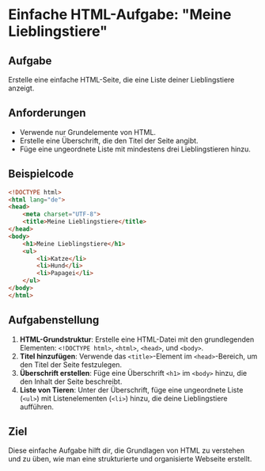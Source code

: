 # Einfache HTML-Aufgabe: "Meine Lieblingstiere"

## Aufgabe

Erstelle eine einfache HTML-Seite, die eine Liste deiner Lieblingstiere anzeigt.

## Anforderungen

- Verwende nur Grundelemente von HTML.
- Erstelle eine Überschrift, die den Titel der Seite angibt.
- Füge eine ungeordnete Liste mit mindestens drei Lieblingstieren hinzu.

## Beispielcode

```html
<!DOCTYPE html>
<html lang="de">
<head>
    <meta charset="UTF-8">
    <title>Meine Lieblingstiere</title>
</head>
<body>
    <h1>Meine Lieblingstiere</h1>
    <ul>
        <li>Katze</li>
        <li>Hund</li>
        <li>Papagei</li>
    </ul>
</body>
</html>
```

## Aufgabenstellung

1. **HTML-Grundstruktur**: Erstelle eine HTML-Datei mit den grundlegenden Elementen: `<!DOCTYPE html>`, `<html>`, `<head>`, und `<body>`.
2. **Titel hinzufügen**: Verwende das `<title>`-Element im `<head>`-Bereich, um den Titel der Seite festzulegen.
3. **Überschrift erstellen**: Füge eine Überschrift `<h1>` im `<body>` hinzu, die den Inhalt der Seite beschreibt.
4. **Liste von Tieren**: Unter der Überschrift, füge eine ungeordnete Liste (`<ul>`) mit Listenelementen (`<li>`) hinzu, die deine Lieblingstiere aufführen.

## Ziel

Diese einfache Aufgabe hilft dir, die Grundlagen von HTML zu verstehen und zu üben, wie man eine strukturierte und organisierte Webseite erstellt.
